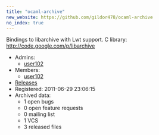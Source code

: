 ```yaml
---
title: "ocaml-archive"
new_website: https://github.com/gildor478/ocaml-archive
no_index: true
---
```


Bindings to libarchive with Lwt support.
C library: http://code.google.com/p/libarchive

* Admins:
  * [user102](/users/user102)
* Members:
  * [user102](/users/user102)
* [Releases](https://download.ocamlcore.org/ocaml-archive)
* Registered: 2011-06-29 23:06:15
* Archived data:
  * 1 open bugs
  * 0 open feature requests
  * 0 mailing list
  * 1 VCS
  * 3 released files

